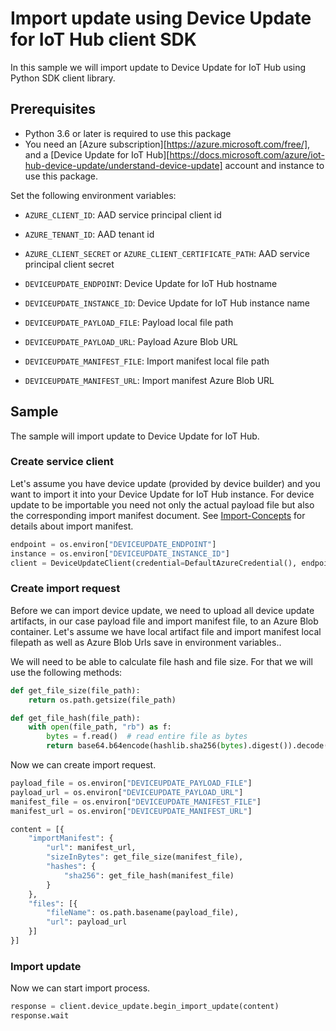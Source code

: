 # Import update using Device Update for IoT Hub client SDK

In this sample we will import update to Device Update for IoT Hub using Python SDK client library.

## Prerequisites

* Python 3.6 or later is required to use this package
* You need an [Azure subscription][https://azure.microsoft.com/free/], and a [Device Update for IoT Hub][https://docs.microsoft.com/azure/iot-hub-device-update/understand-device-update] 
account and instance to use this package.

Set the following environment variables:

- `AZURE_CLIENT_ID`: AAD service principal client id
- `AZURE_TENANT_ID`: AAD tenant id
- `AZURE_CLIENT_SECRET` or `AZURE_CLIENT_CERTIFICATE_PATH`: AAD service principal client secret

- `DEVICEUPDATE_ENDPOINT`: Device Update for IoT Hub hostname
- `DEVICEUPDATE_INSTANCE_ID`: Device Update for IoT Hub instance name

- `DEVICEUPDATE_PAYLOAD_FILE`: Payload local file path
- `DEVICEUPDATE_PAYLOAD_URL`: Payload Azure Blob URL
- `DEVICEUPDATE_MANIFEST_FILE`: Import manifest local file path
- `DEVICEUPDATE_MANIFEST_URL`: Import manifest Azure Blob URL

## Sample

The sample will import update to Device Update for IoT Hub.

### Create service client

Let's assume you have device update (provided by device builder) and you want to import it into your Device Update for IoT Hub instance. 
For device update to be importable you need not only the actual payload file but also the corresponding import manifest document. 
See [Import-Concepts](https://docs.microsoft.com/azure/iot-hub-device-update/import-concepts) for details about import manifest.

``` python
endpoint = os.environ["DEVICEUPDATE_ENDPOINT"]
instance = os.environ["DEVICEUPDATE_INSTANCE_ID"]
client = DeviceUpdateClient(credential=DefaultAzureCredential(), endpoint=endpoint, instance_id=instance)
```

### Create import request

Before we can import device update, we need to upload all device update artifacts, in our case payload file and import 
manifest file, to an Azure Blob container. Let's assume we have local artifact file and import manifest 
local filepath as well as Azure Blob Urls save in environment variables..

We will need to be able to calculate file hash and file size. For that we will use the following methods:

``` python
def get_file_size(file_path):
    return os.path.getsize(file_path)

def get_file_hash(file_path):
    with open(file_path, "rb") as f:
        bytes = f.read()  # read entire file as bytes
        return base64.b64encode(hashlib.sha256(bytes).digest()).decode("utf-8")
```

Now we can create import request.

``` python
payload_file = os.environ["DEVICEUPDATE_PAYLOAD_FILE"]
payload_url = os.environ["DEVICEUPDATE_PAYLOAD_URL"]
manifest_file = os.environ["DEVICEUPDATE_MANIFEST_FILE"]
manifest_url = os.environ["DEVICEUPDATE_MANIFEST_URL"]

content = [{
    "importManifest": {
        "url": manifest_url,
        "sizeInBytes": get_file_size(manifest_file),
        "hashes": {
            "sha256": get_file_hash(manifest_file)
        }
    },
    "files": [{
        "fileName": os.path.basename(payload_file),
        "url": payload_url
    }]
}]
```

### Import update

Now we can start import process.

``` python
response = client.device_update.begin_import_update(content)
response.wait
```